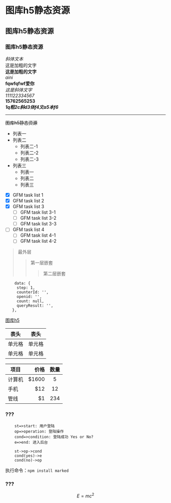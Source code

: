# 图库h5静态资源
## 图库h5静态资源
### 图库h5静态资源

*斜体文本*  
这是加粗的文字  
**这是加粗的文字**  
*aini*  
**fqwfqfwf爱你**  
*这是斜体文字*  
*111122334567*  
**15762565253**  
***1q粗2c斜d3体f4文a5本f6***  

***
~~图库h5静态资源~~  

+ 列表一
+ 列表二
    + 列表二-1
    + 列表二-2
    + 列表二-3
+ 列表三
    * 列表一
    * 列表二
    * 列表三

- [x] GFM task list 1
- [x] GFM task list 2
- [x] GFM task list 3
    - [ ] GFM task list 3-1
    - [ ] GFM task list 3-2
    - [ ] GFM task list 3-3
- [ ] GFM task list 4
    - [ ] GFM task list 4-1
    - [ ] GFM task list 4-2

> 最外层
> > 第一层嵌套
> > > 第二层嵌套  

```
    data: {
     step: 1,
     counterId: '',
     openid: '',
     count: null,
     queryResult: '',
   },  
```   
[图库h5](http://tu0.heiguang.com/m)  

|  表头   | 表头  |  
| -----  | :---: |  
| 单元格  | 单元格 |  
| 单元格  | 单元格 |  
    
| 项目        | 价格   |  数量  |
| --------   | -----:  | :----:  |
| 计算机      | $1600   |   5     |
| 手机        |   $12   |   12   |
| 管线        |    $1    |  234  |
   
### ???
```flow  
    st=>start: 用户登陆
    op=>operation: 登陆操作
    cond=>condition: 登陆成功 Yes or No?
    e=>end: 进入后台
    
    st->op->cond
    cond(yes)->e
    cond(no)->op
```

执行命令：`npm install marked`

### ???
$$  
    E=mc^2  
$$
